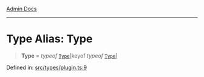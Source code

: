 [Admin Docs](/)

***

# Type Alias: Type

> **Type** = *typeof* [`Type`](../variables/Type.md)\[keyof *typeof* [`Type`](../variables/Type.md)\]

Defined in: [src/types/plugin.ts:9](https://github.com/PalisadoesFoundation/talawa-admin/blob/main/src/types/plugin.ts#L9)
